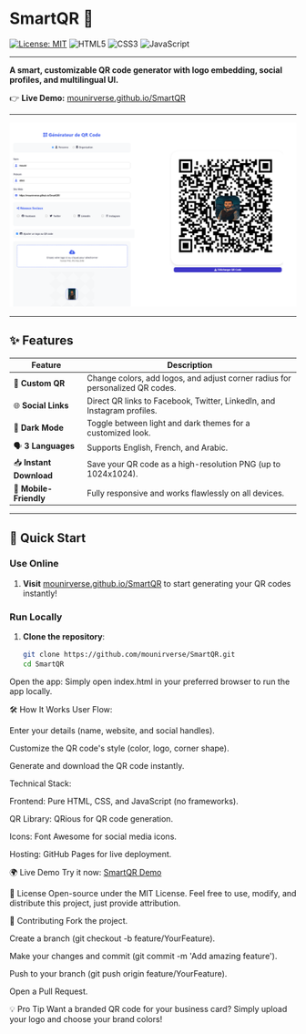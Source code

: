 # SmartQR 🚀

[![License: MIT](https://img.shields.io/badge/License-MIT-blue.svg)](https://opensource.org/licenses/MIT)
![HTML5](https://img.shields.io/badge/HTML5-E34F26?style=flat&logo=html5&logoColor=white)
![CSS3](https://img.shields.io/badge/CSS3-1572B6?style=flat&logo=css3&logoColor=white)
![JavaScript](https://img.shields.io/badge/JavaScript-F7DF1E?style=flat&logo=javascript&logoColor=black)

---

**A smart, customizable QR code generator with logo embedding, social profiles, and multilingual UI.**

👉 **Live Demo:** [mounirverse.github.io/SmartQR](https://mounirverse.github.io/SmartQR/)

---

![SmartQR Interface](assets/screenshot.png) <!-- Make sure to add the screenshot image in the /assets folder -->

---

## ✨ Features

| Feature                | Description                                                                 |
|------------------------|-----------------------------------------------------------------------------|
| 🎨 **Custom QR**        | Change colors, add logos, and adjust corner radius for personalized QR codes. |
| 🌐 **Social Links**     | Direct QR links to Facebook, Twitter, LinkedIn, and Instagram profiles.      |
| 🌙 **Dark Mode**        | Toggle between light and dark themes for a customized look.                   |
| 🗣 **3 Languages**      | Supports English, French, and Arabic.                                       |
| 📥 **Instant Download** | Save your QR code as a high-resolution PNG (up to 1024x1024).                |
| 📱 **Mobile-Friendly**  | Fully responsive and works flawlessly on all devices.                        |

---

## 🚀 Quick Start

### Use Online

1. **Visit** [mounirverse.github.io/SmartQR](https://mounirverse.github.io/SmartQR/) to start generating your QR codes instantly!

### Run Locally

1. **Clone the repository**:
   ```bash
   git clone https://github.com/mounirverse/SmartQR.git
   cd SmartQR
Open the app: Simply open index.html in your preferred browser to run the app locally.

🛠️ How It Works
User Flow:

Enter your details (name, website, and social handles).

Customize the QR code's style (color, logo, corner shape).

Generate and download the QR code instantly.

Technical Stack:

Frontend: Pure HTML, CSS, and JavaScript (no frameworks).

QR Library: QRious for QR code generation.

Icons: Font Awesome for social media icons.

Hosting: GitHub Pages for live deployment.




🌍 Live Demo
Try it now: [SmartQR Demo](https://mounirverse.github.io/SmartQR/)

📜 License
Open-source under the MIT License. Feel free to use, modify, and distribute this project, just provide attribution.

🤝 Contributing
Fork the project.

Create a branch (git checkout -b feature/YourFeature).

Make your changes and commit (git commit -m 'Add amazing feature').

Push to your branch (git push origin feature/YourFeature).

Open a Pull Request.

💡 Pro Tip
Want a branded QR code for your business card? Simply upload your logo and choose your brand colors!

